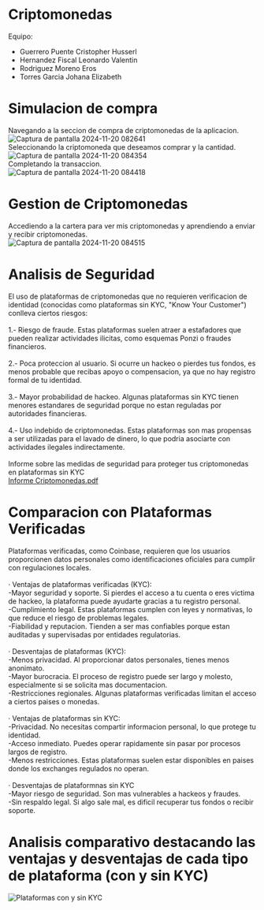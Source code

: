 # Criptomonedas
 Equipo:
 - Guerrero Puente Cristopher Husserl
 - Hernandez Fiscal Leonardo Valentin
 - Rodriguez Moreno Eros
 - Torres Garcia Johana Elizabeth

# Simulacion de compra
Navegando a la seccion de compra de criptomonedas de la aplicacion. <br>
![Captura de pantalla 2024-11-20 082641](https://github.com/user-attachments/assets/5246f9d0-36d1-46fa-b2d6-54ead9878cc6) <br>
Seleccionando la criptomoneda que deseamos comprar y la cantidad. <br>
![Captura de pantalla 2024-11-20 084354](https://github.com/user-attachments/assets/2a1ddc0c-2dc1-4d4e-8d4b-b5394e0f7726) <br>
Completando la transaccion. <br>
![Captura de pantalla 2024-11-20 084418](https://github.com/user-attachments/assets/87206c99-75a8-4b5e-a0bb-d87281b8647d) <br>

# Gestion de Criptomonedas
Accediendo a la cartera para ver mis criptomonedas y aprendiendo a enviar y recibir criptomonedas. <br>
![Captura de pantalla 2024-11-20 084515](https://github.com/user-attachments/assets/398d7012-f640-420d-9a6e-7d5862ded9a8)

# Analisis de Seguridad
El uso de plataformas de criptomonedas que no requieren verificacion de identidad (conocidas como plataformas sin KYC, "Know Your Customer") conlleva ciertos riesgos: <br> <br>
 1.- Riesgo de fraude. Estas plataformas suelen atraer a estafadores que pueden realizar actividades ilicitas, como esquemas Ponzi o fraudes financieros. <br> <br>
 2.- Poca proteccion al usuario. Si ocurre un hackeo o pierdes tus fondos, es menos probable que recibas apoyo o compensacion, ya que no hay registro formal de tu identidad. <br> <br>
 3.- Mayor probabilidad de hackeo. Algunas plataformas sin KYC tienen menores estandares de seguridad porque no estan reguladas por autoridades financieras. <br> <br>
 4.- Uso indebido de criptomonedas. Estas plataformas son mas propensas a ser utilizadas para el lavado de dinero, lo que podria asociarte con actividades ilegales indirectamente. <br> <br>
 Informe sobre las medidas de seguridad para proteger tus criptomonedas en plataformas sin KYC <br>
 [Informe Criptomonedas.pdf](https://github.com/user-attachments/files/17856532/Informe.Criptomonedas.pdf)
 # Comparacion con Plataformas Verificadas 
 Plataformas verificadas, como Coinbase, requieren que los usuarios proporcionen datos personales como identificaciones oficiales para cumplir con regulaciones locales. <br> <br>
  · Ventajas de plataformas verificadas (KYC): <br>
   -Mayor seguridad y soporte. Si pierdes el acceso a tu cuenta o eres victima de hackeo, la plataforma puede ayudarte gracias a tu registro personal. <br>
   -Cumplimiento legal. Estas plataformas cumplen con leyes y normativas, lo que reduce el riesgo de problemas legales. <br>
   -Fiabilidad y reputacion. Tienden a ser mas confiables porque estan auditadas y supervisadas por entidades regulatorias. <br><br>
  · Desventajas de plataformas (KYC): <br>
  -Menos privacidad. Al proporcionar datos personales, tienes menos anonimato. <br>
  -Mayor burocracia. El proceso de registro puede ser largo y molesto, especialmente si se solicita mas documentacion. <br>
  -Restricciones regionales. Algunas plataformas verificadas limitan el acceso a ciertos paises o monedas. <br> <br>
  · Ventajas de plataformas sin KYC: <br>
  -Privacidad. No necesitas compartir informacion personal, lo que protege tu identidad. <br>
  -Acceso inmediato. Puedes operar rapidamente sin pasar por procesos largos de registro. <br>
  -Menos restricciones. Estas plataformas suelen estar disponibles en paises donde los exchanges regulados no operan.<br> <br>
  · Desventajas de plataformnas sin KYC <br>
  -Mayor riesgo de seguridad. Son mas vulnerables a hackeos y fraudes. <br>
  -Sin respaldo legal. Si algo sale mal, es dificil recuperar tus fondos o recibir soporte. 
  # Analisis comparativo destacando las ventajas y desventajas de cada tipo de plataforma (con y sin KYC)
  ![Plataformas con y sin KYC](https://github.com/user-attachments/assets/53b308b3-6668-4038-9e26-fedc7504bbf8)
